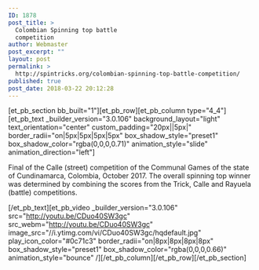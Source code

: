 ```yaml
---
ID: 1878
post_title: >
  Colombian Spinning top battle
  competition
author: Webmaster
post_excerpt: ""
layout: post
permalink: >
  http://spintricks.org/colombian-spinning-top-battle-competition/
published: true
post_date: 2018-03-22 20:12:28
---
```

[et_pb_section bb_built="1"][et_pb_row][et_pb_column type="4_4"][et_pb_text _builder_version="3.0.106" background_layout="light" text_orientation="center" custom_padding="20px||5px|" border_radii="on|5px|5px|5px|5px" box_shadow_style="preset1" box_shadow_color="rgba(0,0,0,0.71)" animation_style="slide" animation_direction="left"]

Final of the Calle (street) competition of the Communal Games of the state of Cundinamarca, Colombia, October 2017. The overall spinning top winner was determined by combining the scores from the Trick, Calle and Rayuela (battle) competitions.

[/et_pb_text][et_pb_video _builder_version="3.0.106" src="http://youtu.be/CDuo40SW3gc" src_webm="http://youtu.be/CDuo40SW3gc" image_src="//i.ytimg.com/vi/CDuo40SW3gc/hqdefault.jpg" play_icon_color="#0c71c3" border_radii="on|8px|8px|8px|8px" box_shadow_style="preset1" box_shadow_color="rgba(0,0,0,0.66)" animation_style="bounce" /][/et_pb_column][/et_pb_row][/et_pb_section]